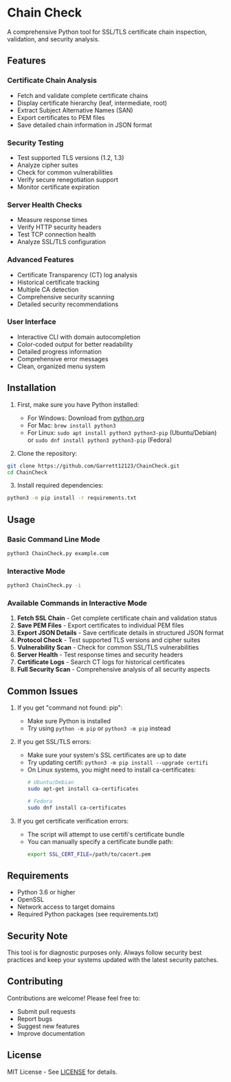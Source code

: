 # Chain Check

A comprehensive Python tool for SSL/TLS certificate chain inspection, validation, and security analysis.

## Features

### Certificate Chain Analysis
- Fetch and validate complete certificate chains
- Display certificate hierarchy (leaf, intermediate, root)
- Extract Subject Alternative Names (SAN)
- Export certificates to PEM files
- Save detailed chain information in JSON format

### Security Testing
- Test supported TLS versions (1.2, 1.3)
- Analyze cipher suites
- Check for common vulnerabilities
- Verify secure renegotiation support
- Monitor certificate expiration

### Server Health Checks
- Measure response times
- Verify HTTP security headers
- Test TCP connection health
- Analyze SSL/TLS configuration

### Advanced Features
- Certificate Transparency (CT) log analysis
- Historical certificate tracking
- Multiple CA detection
- Comprehensive security scanning
- Detailed security recommendations

### User Interface
- Interactive CLI with domain autocompletion
- Color-coded output for better readability
- Detailed progress information
- Comprehensive error messages
- Clean, organized menu system

## Installation

1. First, make sure you have Python installed:
   - For Windows: Download from [python.org](https://www.python.org/downloads/)
   - For Mac: `brew install python3`
   - For Linux: `sudo apt install python3 python3-pip` (Ubuntu/Debian) or `sudo dnf install python3 python3-pip` (Fedora)

2. Clone the repository:
```bash
git clone https://github.com/Garrett12123/ChainCheck.git
cd ChainCheck
```

3. Install required dependencies:
```bash
python3 -m pip install -r requirements.txt
```

## Usage

### Basic Command Line Mode
```bash
python3 ChainCheck.py example.com
```

### Interactive Mode
```bash
python3 ChainCheck.py -i
```

### Available Commands in Interactive Mode
1. **Fetch SSL Chain** - Get complete certificate chain and validation status
2. **Save PEM Files** - Export certificates to individual PEM files
3. **Export JSON Details** - Save certificate details in structured JSON format
4. **Protocol Check** - Test supported TLS versions and cipher suites
5. **Vulnerability Scan** - Check for common SSL/TLS vulnerabilities
6. **Server Health** - Test response times and security headers
7. **Certificate Logs** - Search CT logs for historical certificates
8. **Full Security Scan** - Comprehensive analysis of all security aspects

## Common Issues

1. If you get "command not found: pip":
   - Make sure Python is installed
   - Try using `python -m pip` or `python3 -m pip` instead

2. If you get SSL/TLS errors:
   - Make sure your system's SSL certificates are up to date
   - Try updating certifi: `python3 -m pip install --upgrade certifi`
   - On Linux systems, you might need to install ca-certificates:
     ```bash
     # Ubuntu/Debian
     sudo apt-get install ca-certificates
     
     # Fedora
     sudo dnf install ca-certificates
     ```

3. If you get certificate verification errors:
   - The script will attempt to use certifi's certificate bundle
   - You can manually specify a certificate bundle path:
     ```bash
     export SSL_CERT_FILE=/path/to/cacert.pem
     ```

## Requirements

- Python 3.6 or higher
- OpenSSL
- Network access to target domains
- Required Python packages (see requirements.txt)

## Security Note

This tool is for diagnostic purposes only. Always follow security best practices and keep your systems updated with the latest security patches.

## Contributing

Contributions are welcome! Please feel free to:
- Submit pull requests
- Report bugs
- Suggest new features
- Improve documentation

## License

MIT License - See [LICENSE](LICENSE) for details.

